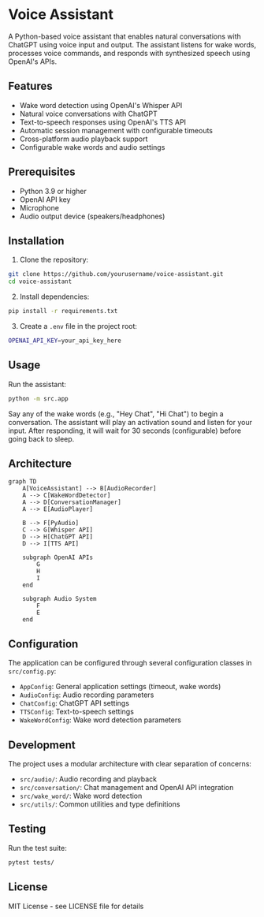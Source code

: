 # Voice Assistant

A Python-based voice assistant that enables natural conversations with ChatGPT using voice input and output. The assistant listens for wake words, processes voice commands, and responds with synthesized speech using OpenAI's APIs.

## Features

- Wake word detection using OpenAI's Whisper API
- Natural voice conversations with ChatGPT
- Text-to-speech responses using OpenAI's TTS API
- Automatic session management with configurable timeouts
- Cross-platform audio playback support
- Configurable wake words and audio settings

## Prerequisites

- Python 3.9 or higher
- OpenAI API key
- Microphone
- Audio output device (speakers/headphones)

## Installation

1. Clone the repository:
```bash
git clone https://github.com/yourusername/voice-assistant.git
cd voice-assistant
```

2. Install dependencies:
```bash
pip install -r requirements.txt
```

3. Create a `.env` file in the project root:
```bash
OPENAI_API_KEY=your_api_key_here
```

## Usage

Run the assistant:
```bash
python -m src.app
```

Say any of the wake words (e.g., "Hey Chat", "Hi Chat") to begin a conversation. The assistant will play an activation sound and listen for your input. After responding, it will wait for 30 seconds (configurable) before going back to sleep.

## Architecture

```mermaid
graph TD
    A[VoiceAssistant] --> B[AudioRecorder]
    A --> C[WakeWordDetector]
    A --> D[ConversationManager]
    A --> E[AudioPlayer]
    
    B --> F[PyAudio]
    C --> G[Whisper API]
    D --> H[ChatGPT API]
    D --> I[TTS API]
    
    subgraph OpenAI APIs
        G
        H
        I
    end
    
    subgraph Audio System
        F
        E
    end
```

## Configuration

The application can be configured through several configuration classes in `src/config.py`:

- `AppConfig`: General application settings (timeout, wake words)
- `AudioConfig`: Audio recording parameters
- `ChatConfig`: ChatGPT API settings
- `TTSConfig`: Text-to-speech settings
- `WakeWordConfig`: Wake word detection parameters

## Development

The project uses a modular architecture with clear separation of concerns:

- `src/audio/`: Audio recording and playback
- `src/conversation/`: Chat management and OpenAI API integration
- `src/wake_word/`: Wake word detection
- `src/utils/`: Common utilities and type definitions

## Testing

Run the test suite:
```bash
pytest tests/
```

## License

MIT License - see LICENSE file for details